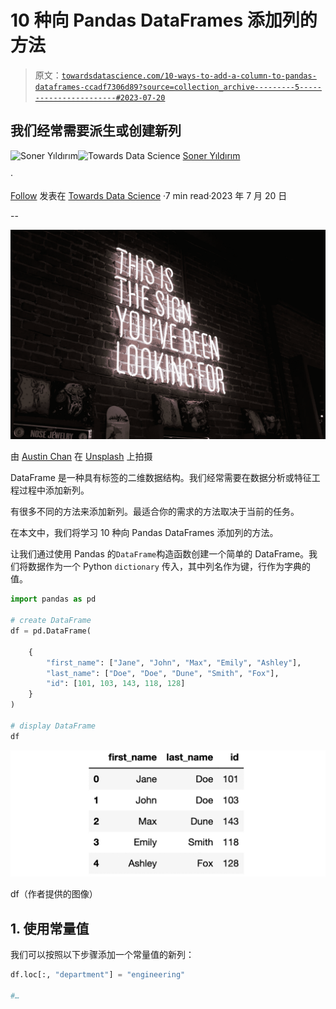 # 10 种向 Pandas DataFrames 添加列的方法

> 原文：[`towardsdatascience.com/10-ways-to-add-a-column-to-pandas-dataframes-ccadf7306d89?source=collection_archive---------5-----------------------#2023-07-20`](https://towardsdatascience.com/10-ways-to-add-a-column-to-pandas-dataframes-ccadf7306d89?source=collection_archive---------5-----------------------#2023-07-20)

## 我们经常需要派生或创建新列

[](https://sonery.medium.com/?source=post_page-----ccadf7306d89--------------------------------)![Soner Yıldırım](https://sonery.medium.com/?source=post_page-----ccadf7306d89--------------------------------)[](https://towardsdatascience.com/?source=post_page-----ccadf7306d89--------------------------------)![Towards Data Science](https://towardsdatascience.com/?source=post_page-----ccadf7306d89--------------------------------) [Soner Yıldırım](https://sonery.medium.com/?source=post_page-----ccadf7306d89--------------------------------)

·

[Follow](https://medium.com/m/signin?actionUrl=https%3A%2F%2Fmedium.com%2F_%2Fsubscribe%2Fuser%2F2cf6b549448&operation=register&redirect=https%3A%2F%2Ftowardsdatascience.com%2F10-ways-to-add-a-column-to-pandas-dataframes-ccadf7306d89&user=Soner+Y%C4%B1ld%C4%B1r%C4%B1m&userId=2cf6b549448&source=post_page-2cf6b549448----ccadf7306d89---------------------post_header-----------) 发表在 [Towards Data Science](https://towardsdatascience.com/?source=post_page-----ccadf7306d89--------------------------------) ·7 min read·2023 年 7 月 20 日

--

![](img/281887f475304710966b47c2ebe1dd89.png)[](https://medium.com/m/signin?actionUrl=https%3A%2F%2Fmedium.com%2F_%2Fbookmark%2Fp%2Fccadf7306d89&operation=register&redirect=https%3A%2F%2Ftowardsdatascience.com%2F10-ways-to-add-a-column-to-pandas-dataframes-ccadf7306d89&source=-----ccadf7306d89---------------------bookmark_footer-----------)

由 [Austin Chan](https://unsplash.com/@austinchan?utm_source=unsplash&utm_medium=referral&utm_content=creditCopyText) 在 [Unsplash](https://unsplash.com/photos/ukzHlkoz1IE?utm_source=unsplash&utm_medium=referral&utm_content=creditCopyText) 上拍摄

DataFrame 是一种具有标签的二维数据结构。我们经常需要在数据分析或特征工程过程中添加新列。

有很多不同的方法来添加新列。最适合你的需求的方法取决于当前的任务。

在本文中，我们将学习 10 种向 Pandas DataFrames 添加列的方法。

让我们通过使用 Pandas 的`DataFrame`构造函数创建一个简单的 DataFrame。我们将数据作为一个 Python `dictionary` 传入，其中列名作为键，行作为字典的值。

```py
import pandas as pd

# create DataFrame
df = pd.DataFrame(

    {
        "first_name": ["Jane", "John", "Max", "Emily", "Ashley"],
        "last_name": ["Doe", "Doe", "Dune", "Smith", "Fox"],
        "id": [101, 103, 143, 118, 128]
    }   
)

# display DataFrame
df
```

![](img/1e8e03441c0fe11d013be173a9e115ce.png)

df（作者提供的图像）

## 1\. 使用常量值

我们可以按照以下步骤添加一个常量值的新列：

```py
df.loc[:, "department"] = "engineering"

#…
```

